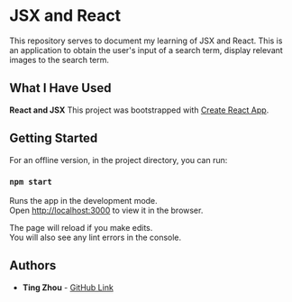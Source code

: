 # JSX and React
This repository serves to document my learning of JSX and React. This is an application to obtain the user's input of a search term, display relevant images to the search term. 

## What I Have Used

**React and JSX**
This project was bootstrapped with [Create React App](https://github.com/facebook/create-react-app).


## Getting Started
For an offline version, in the project directory, you can run:

### `npm start`

Runs the app in the development mode.<br>
Open [http://localhost:3000](http://localhost:3000) to view it in the browser.

The page will reload if you make edits.<br>
You will also see any lint errors in the console.

## Authors

* **Ting Zhou** - [GitHub Link](https://github.com/tingzhouu)
